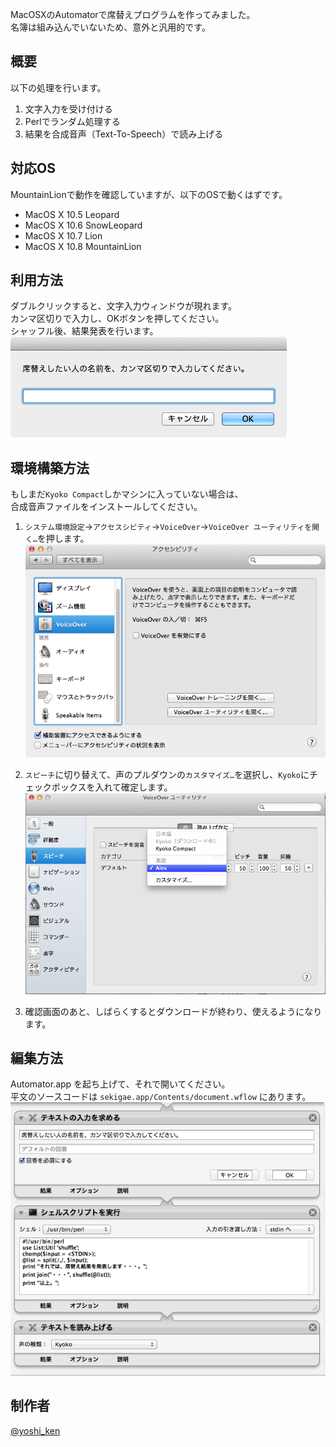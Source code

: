 MacOSXのAutomatorで席替えプログラムを作ってみました。  
名簿は組み込んでいないため、意外と汎用的です。

## 概要

以下の処理を行います。  

1. 文字入力を受け付ける
2. Perlでランダム処理する
3. 結果を合成音声（Text-To-Speech）で読み上げる

## 対応OS

MountainLionで動作を確認していますが、以下のOSで動くはずです。

* MacOS X 10.5 Leopard
* MacOS X 10.6 SnowLeopard
* MacOS X 10.7 Lion
* MacOS X 10.8 MountainLion

## 利用方法

ダブルクリックすると、文字入力ウィンドウが現れます。  
カンマ区切りで入力し、OKボタンを押してください。  
シャッフル後、結果発表を行います。
![dialog](dialog.png)  

## 環境構築方法

もしまだ`Kyoko Compact`しかマシンに入っていない場合は、  
合成音声ファイルをインストールしてください。

1. `システム環境設定`→`アクセスシビティ`→`VoiceOver`→`VoiceOver ユーティリティを開く…`を押します。
![install-1](Install-1.png)

2. `スピーチ`に切り替えて、声のプルダウンの`カスタマイズ…`を選択し、`Kyoko`にチェックボックスを入れて確定します。
![install-2](Install-2.png)

3. 確認画面のあと、しばらくするとダウンロードが終わり、使えるようになります。

## 編集方法

Automator.app を起ち上げて、それで開いてください。  
平文のソースコードは `sekigae.app/Contents/document.wflow` にあります。
![workflow](workflow.png)

## 制作者

[@yoshi_ken](https://twitter.com/yoshi_ken)
